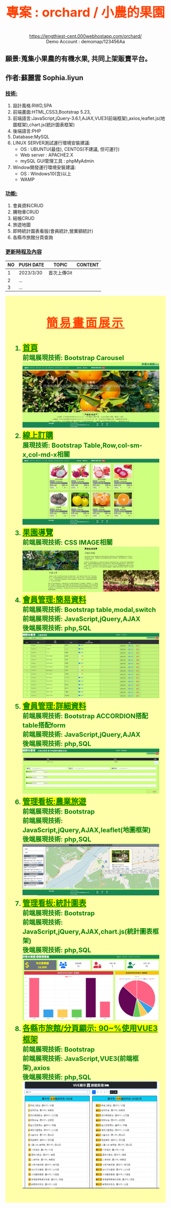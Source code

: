<p style="color:#ff4000;font-size:40px;font-weight:700;text-align: center;">專案 : orchard / 小農的果園</p>
<div style="text-align:center">
    <a href="https://lengthiest-cent.000webhostapp.com/orchard/">https://lengthiest-cent.000webhostapp.com/orchard/</a>
    <br>
    Demo Account : demomap/123456Aa
</div>

## 願景:蒐集小果農的有機水果, 共同上架販賣平台。
## 作者:蘇麗雲 Sophia.liyun
### <u>技術:</u>
<ol>
    <li>設計風格:RWD,SPA
    <li>前端畫面:HTML,CSS3,Bootstrap 5.23,</li>
    <li>前端語言:JavaScript,jQuery-3.6.1,AJAX,VUE3(前端框架),axios,leaflet.js(地圖框架),chart.js(統計圖表框架)</li>
    <li>後端語言:PHP</li>
    <li>Database:MySQL</li>
    <li>LINUX SERVER測試運行環境安裝建議:
        <ul>
            <li>OS : UBUNTU(最佳), CENTOS(不建議, 但可運行)
            <li>Web server : APACHE2.X
            <li>mySQL GUI管理工具 : phpMyAdmin
        </ul>
    </li>
    <li>Window開發運行環境安裝建議:
        <ul>
            <li>OS : Windows10(含)以上
            <li>WAMP
        </ul>
    </li>
</ol>

### <u>功能:</u>
<ol>
 <li>會員資料CRUD
 <li>購物車CRUD
 <li>結帳CRUD
 <li>旅遊地圖
 <li>即時統計圖表看版(會員統計,營業額統計)
 <li>各縣市旅館分頁查詢
</ol>

### <u>更新時程及內容</u>

 |NO |PUSH DATE|TOPIC|CONTENT|
 |-----|--------|--------|----|
 |1|2023/3/30|首次上傳Git||
 |2| ...     |||
 |3| ...     |||

<div style="background-color:#ffffaa;padding:20px;font-size:14px;">
    <p style="color:#ff4000;font-size:36px;font-weight:700;text-align: center;letter-spacing:5px;"><u>簡易畫面展示</u></p>
    <ol style="color:green;font-size:20px;font-weight:700;">
        <li><u style="font-size:24px;background-color:#ffff00">首頁</u><br>
            前端展現技術: Bootstrap Carousel
            <img src="gitDemo/gitDemo1.JPG">
        </li>
        <li><u style="font-size:24px;background-color:#ffff00">線上訂購</u><br>
            展現技術: Bootstrap Table,Row,col-sm-x,col-md-x相關
            <img src="gitDemo/gitDemo2.JPG">
        </li>
        <li><u style="font-size:24px;background-color:#ffff00">果園導覽</u><br>
            前端展現技術: CSS IMAGE相關
            <img src="gitDemo/gitDemo3.JPG">
        </li>
        <li><u style="font-size:24px;background-color:#ffff00">會員管理:簡易資料</u><br>
            前端展現技術: Bootstrap table,modal,switch<br>
            前端展現技術: JavaScript,jQuery,AJAX<br>
            後端展現技術: php,SQL
            <img src="gitDemo/gitDemo4.JPG">
        </li>
        <li><u style="font-size:24px;background-color:#ffff00">會員管理:詳細資料</u><br>
            前端展現技術: Bootstrap ACCORDION搭配table搭配form<br>
            前端展現技術: JavaScript,jQuery,AJAX<br>
            後端展現技術: php,SQL
            <img src="gitDemo/gitDemo5.JPG">
        </li>
        <li><u style="font-size:24px;background-color:#ffff00">管理看板:農業旅遊</u><br>
            前端展現技術: Bootstrap<br>
            前端展現技術: JavaScript,jQuery,AJAX,leaflet(地圖框架)<br>
            後端展現技術: php,SQL
            <img src="gitDemo/gitDemo6.JPG">
        </li>
        <li><u style="font-size:24px;background-color:#ffff00">管理看板:統計圖表</u><br>
            前端展現技術: Bootstrap<br>
            前端展現技術: JavaScript,jQuery,AJAX,chart.js(統計圖表框架)<br>
            後端展現技術: php,SQL
            <img src="gitDemo/gitDemo7.JPG">
        </li>
        <li><u style="font-size:24px;background-color:#ffff00">各縣市旅館/分頁顯示: 90~%使用VUE3框架</u><br>
            前端展現技術: Bootstrap<br>
            前端展現技術: JavaScript,VUE3(前端框架),axios<br>
            後端展現技術: php,SQL
            <img src="gitDemo/gitDemo8.JPG">
        </li>
    </ol>
</div>